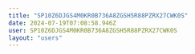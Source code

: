 ```yaml
---
title: "SP10Z6DJGS4M0KR0B736A8ZGSH5R88PZRX27CWK0S"
date: 2024-07-19T07:08:58.946Z
user: SP10Z6DJGS4M0KR0B736A8ZGSH5R88PZRX27CWK0S
layout: "users"
---
```

    